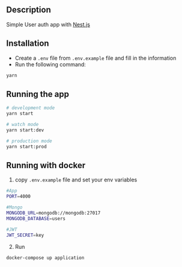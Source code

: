 ## Description

Simple User auth app with [Nest.js](https://nestjs.com/)

## Installation

- Create a `.env` file from `.env.example` file and fill in the information
- Run the following command:

```bash
yarn
```

## Running the app

```bash
# development mode
yarn start

# watch mode
yarn start:dev

# production mode
yarn start:prod
```

## Running with docker

1. copy `.env.example` file and set your env variables

```bash
#App
PORT=4000

#Mongo
MONGODB_URL=mongodb://mongodb:27017
MONGODB_DATABASE=users

#JWT
JWT_SECRET=key
```

2. Run
```bash
docker-compose up application
```
